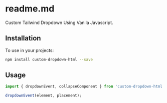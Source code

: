 # readme.md

Custom Tailwind Dropdown Using Vanila Javascript.

Installation
------------

To use in your projects:

```sh
npm install custom-dropdown-html --save
```

Usage
-----

```js
import { dropdownEvent, collapseComponent } from 'custom-dropdown-html'

dropdownEvent(element, placement);
```